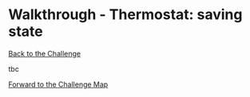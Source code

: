 # Walkthrough - Thermostat: saving state

[Back to the Challenge](../10_saving_state.md)

tbc

[Forward to the Challenge Map](../0_challenge_map.md)
